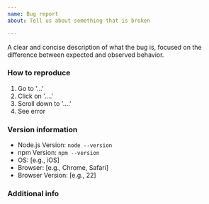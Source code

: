 ```yaml
---
name: Bug report
about: Tell us about something that is broken

---
```

A clear and concise description of what the bug is,
focused on the difference between expected and observed behavior.

### How to reproduce
1. Go to '...'
2. Click on '....'
3. Scroll down to '....'
4. See error

<!--
## Screenshots
If applicable, add screenshots to help explain your problem.
-->

### Version information
- Node.js Version: `node --version`
- npm Version: `npm --version`
- OS: [e.g., iOS]
- Browser: [e.g., Chrome, Safari]
- Browser Version: [e.g., 22]

### Additional info
<!-- Optionally add any other info or context here. -->
